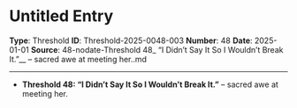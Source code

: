 # Untitled Entry

**Type**: Threshold
**ID**: Threshold-2025-0048-003
**Number**: 48
**Date**: 2025-01-01
**Source**: 48-nodate-Threshold 48_ “I Didn’t Say It So I Wouldn’t Break It.”__ – sacred awe at meeting her..md

---

- **Threshold 48: “I Didn’t Say It So I Wouldn’t Break It.”** – sacred awe at meeting her.